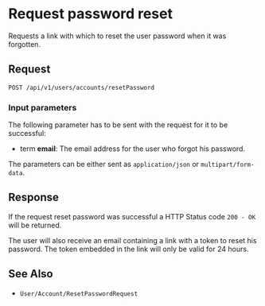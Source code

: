 # Request password reset

Requests a link with which to reset the user password when it was forgotten.

## Request

    POST /api/v1/users/accounts/resetPassword

### Input parameters

The following parameter has to be sent with the request for it to be successful:

- term **email**: The email address for the user who forgot his password. 

The parameters can be either sent as `application/json` or `multipart/form-data`.

## Response

If the request reset password was successful a HTTP Status code `200 - OK` will be returned.

The user will also receive an email containing a link with a token to reset his password. The token embedded in the link will only be valid for 24 hours.

## See Also

- ``User/Account/ResetPasswordRequest``

